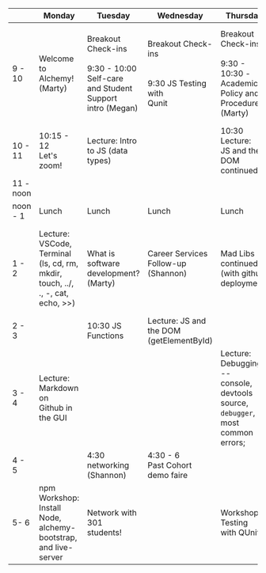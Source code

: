 |  	| Monday 	| Tuesday 	| Wednesday 	| Thursday 	| Friday 	|
|-----------	|-------------------------------------------------------------------------------------------	|--------------------------------------------------------------------------------------------	|--------------------------------------------------------------	|---------------------------------------------------------------------------------------------	|------------------------------------------------------------------------------------------------	|
| 9 - 10 	| Welcome to Alchemy! <br>(Marty) 	| Breakout Check-ins<br><br>9:30 - 10:00 Self-care <br>and Student Support <br>intro (Megan) 	| Breakout Check-ins<br><br><br>9:30 JS Testing with <br>Qunit 	| Breakout Check-ins<br><br>9:30 - 10:30 -Academic <br>Policy and Procedures <br>(Marty) 	| Breakout Check-ins<br><br>Workshop: About Me page <br>(prompts, state,<br>and control flow) 	|
| 10 - 11 	| 10:15 - 12<br>Let's zoom! 	| Lecture: Intro to JS (data types) 	|  	| 10:30 Lecture: <br>JS and the DOM <br>continued 	|  	|
| 11 - noon 	|  	|  	|  	|  	|  	|
| noon - 1 	| Lunch 	| Lunch 	| Lunch 	| Lunch 	| Lunch 	|
| 1 - 2 	| Lecture: VSCode, Terminal <br>(ls, cd, rm, mkdir,<br>touch, ../, ., -, cat, <br>echo, >>) 	| What is <br>software development? (Marty)<br> 	| Career Services <br>Follow-up (Shannon)<br><br> 	| Mad Libs continued <br>(with github deployment) 	| Workshop: About Me Page, <br>continued (with github<br>deployment, testing, <br>and branching) 	|
| 2 - 3 	|  	| 10:30 JS Functions 	| Lecture: JS and the DOM <br>(getElementById) 	|  	|  	|
| 3 - 4 	| Lecture: Markdown on <br>Github in the GUI 	|  	|  	| Lecture: Debugging -- <br>console, devtools source, <br>`debugger`, most common <br>errors; 	|  	|
| 4 - 5 	|  	| 4:30 networking<br>(Shannon) 	| 4:30 - 6<br>Past Cohort demo faire 	|  	|  	|
| 5- 6 	| npm Workshop: Install <br>Node, alchemy-bootstrap, <br>and live-server 	| Network with 301 <br>students! 	|  	| Workshop: Testing <br>with QUnit 	| Virtual Happy Hour with<br>Alums and Industry<br>Vets! 	|